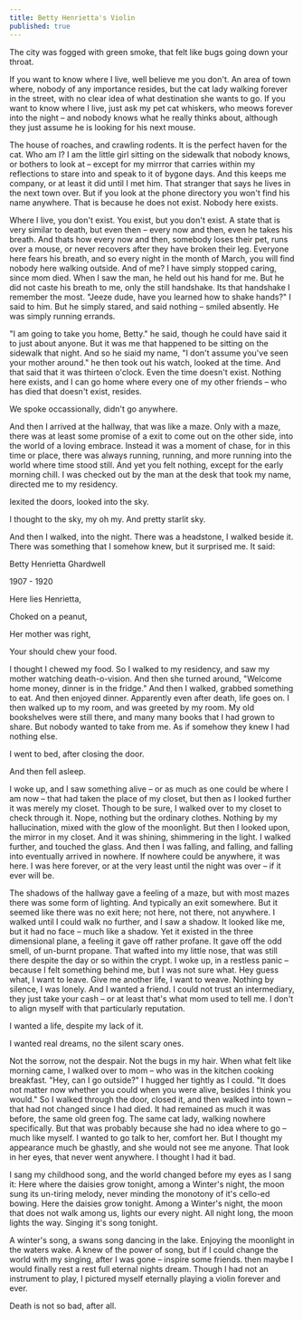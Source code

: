 ```yaml
---
title: Betty Henrietta's Violin
published: true
---
```

The city was fogged with green smoke, that felt like bugs going down your throat.

If you want to know where I live, well believe me you don't. An area of town where, nobody of any importance resides, but the cat lady walking forever in the street, with no clear idea of what destination she wants to go. If you want to know where I live, just ask my pet cat whiskers, who meows forever into the night – and nobody knows what he really thinks about, although they just assume he is looking for his next mouse.

The house of roaches, and crawling rodents. It is the perfect haven for the cat. Who am I? I am the little girl sitting on the sidewalk that nobody knows, or bothers to look at – except for my mirrror that carries within my reflections to stare into and speak to it of bygone days. And this keeps me company, or at least it did until I met him. That stranger that says he lives in the next town over. But if you look at the phone directory you won't find his name anywhere. That is because he does not exist. Nobody here exists.

Where I live, you don't exist. You exist, but you don't exist. A state that is very similar to death, but even then – every now and then, even he takes his breath. And thats how every now and then, somebody loses their pet, runs over a mouse, or never recovers after they have broken their leg. Everyone here fears his breath, and so every night in the month of March, you will find nobody here walking outside. And of me? I have simply stopped caring, since mom died. When I saw the man, he held out his hand for me. But he did not caste his breath to me, only the still handshake. Its that handshake I remember the most. "Jeeze dude, have you learned how to shake hands?" I said to him. But he simply stared, and said nothing – smiled absently. He was simply running errands.

"I am going to take you home, Betty." he said, though he could have said it to just about anyone. But it was me that happened to be sitting on the sidewalk that night. And so he siaid my name, "I don't assume you've seen your mother around." he then took out his watch, looked at the time. And that said that it was thirteen o'clock. Even the time doesn't exist. Nothing here exists, and I can go home where every one of my other friends – who has died that doesn't exist, resides.

We spoke occassionally, didn't go anywhere.

And then I arrived at the hallway, that was like a maze. Only with a maze, there was at least some promise of a exit to come out on the other side, into the world of a loving embrace. Instead it was a moment of chase, for in this time or place, there was always running, running, and more running into the world where time stood still. And yet you felt nothing, except for the early morning chill. I was checked out by the man at the desk that took my name, directed me to my residency.

Iexited the doors, looked into the sky.

I thought to the sky, my oh my. And pretty starlit sky.

And then I walked, into the night. There was a headstone, I walked beside it. There was something that I somehow knew, but it surprised me. It said:

Betty Henrietta Ghardwell

1907 - 1920

Here lies Henrietta,

Choked on a peanut,

Her mother was right,

Your should chew your food.

I thought I chewed my food. So I walked to my residency, and saw my mother watching death-o-vision. And then she turned around, "Welcome home money, dinner is in the fridge." And then I walked, grabbed something to eat. And then enjoyed dinner. Apparently even after death, life goes on. I then walked up to my room, and was greeted by my room. My old bookshelves were still there, and many many books that I had grown to share. But nobody wanted to take from me. As if somehow they knew I had nothing else.

I went to bed, after closing the door.

And then fell asleep.

I woke up, and I saw something alive – or as much as one could be where I am now – that had taken the place of my closet, but then as I looked further it was merely my closet. Though to be sure, I walked over to my closet to check through it. Nope, nothing but the ordinary clothes. Nothing by my hallucination, mixed with the glow of the moonlight. But then I looked upon, the mirror in my closet. And it was shining, shimmering in the light. I walked further, and touched the glass. And then I was falling, and falling, and falling into eventually arrived in nowhere. If nowhere could be anywhere, it was here. I was here forever, or at the very least until the night was over – if it ever will be.

The shadows of the hallway gave a feeling of a maze, but with most mazes there was some form of lighting. And typically an exit somewhere. But it seemed like there was no exit here; not here, not there, not anywhere. I walked until I could walk no further, and I saw a shadow. It looked like me, but it had no face – much like a shadow. Yet it existed in the three dimensional plane, a feeling it gave off rather profane. It gave off the odd smell, of un-burnt propane. That wafted into my little nose, that was still there despite the day or so within the crypt. I woke up, in a restless panic – because I felt something behind me, but I was not sure what. Hey guess what, I want to leave. Give me another life, I want to weave. Nothing by silence, I was lonely. And I wanted a friend. I could not trust an intermediary, they just take your cash – or at least that's what mom used to tell me. I don't to align myself with that particularly reputation.

I wanted a life, despite my lack of it.

I wanted real dreams, no the silent scary ones.

Not the sorrow, not the despair. Not the bugs in my hair. When what felt like morning came, I walked over to mom – who was in the kitchen cooking breakfast. "Hey, can I go outside?" I hugged her tightly as I could. "It does not matter now whether you could when you were alive, besides I think you would." So I walked through the door, closed it, and then walked into town – that had not changed since I had died. It had remained as much it was before, the same old green fog. The same cat lady, walking nowhere specifically. But that was probably because she had no idea where to go – much like myself. I wanted to go talk to her, comfort her. But I thought my appearance much be ghastly, and she would not see me anyone. That look in her eyes, that never went anywhere. I thought I had it bad.

I sang my childhood song, and the world changed before my eyes as I sang it: Here where the daisies grow tonight, among a Winter's night, the moon sung its un-tiring melody, never minding the monotony of it's cello-ed bowing. Here the daisies grow tonight. Among a Winter's night, the moon that does not walk among us, lights our every night. All night long, the moon lights the way. Singing it's song tonight.

A winter's song, a swans song dancing in the lake. Enjoying the moonlight in the waters wake. A knew of the power of song, but if I could change the world with my singing, after I was gone – inspire some friends. then maybe I would finally rest a rest full eternal nights dream. Though I had not an instrument to play, I pictured myself eternally playing a violin forever and ever.

Death is not so bad, after all.
